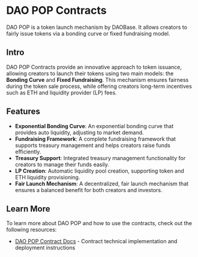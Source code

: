 # DAO POP Contracts

DAO POP is a token launch mechanism by DAOBase. It allows creators to fairly issue tokens via a bonding curve or fixed fundraising model.

## Intro

DAO POP Contracts provide an innovative approach to token issuance, allowing creators to launch their tokens using two main models: the **Bonding Curve** and **Fixed Fundraising**. This mechanism ensures fairness during the token sale process, while offering creators long-term incentives such as ETH and liquidity provider (LP) fees.

## Features

- **Exponential Bonding Curve**: An exponential bonding curve that provides auto liquidity, adjusting to market demand.
- **Fundraising Framework**: A complete fundraising framework that supports treasury management and helps creators raise funds efficiently.
- **Treasury Support**: Integrated treasury management functionality for creators to manage their funds easily.
- **LP Creation**: Automatic liquidity pool creation, supporting token and ETH liquidity provisioning.
- **Fair Launch Mechanism**: A decentralized, fair launch mechanism that ensures a balanced benefit for both creators and investors.

## Learn More

To learn more about DAO POP and how to use the contracts, check out the following resources:
- [DAO POP Contract Docs](https://github.com/DAOBase-AI/dao-pop-contracts/blob/main/Buzzing-Curve-Contract/V2/README.md) - Contract technical implementation and deployment instructions
